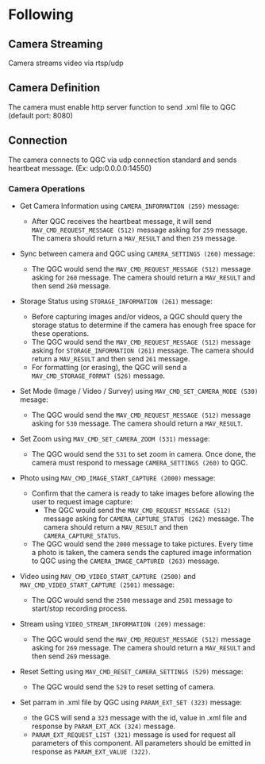 # Following

## Camera Streaming
Camera streams video via rtsp/udp

## Camera Definition
The camera must enable http server function to send .xml file to QGC (default port: 8080)

## Connection
The camera connects to QGC via udp connection standard and sends heartbeat message. (Ex: udp:0.0.0.0:14550)

### Camera Operations
- Get Camera Information using `CAMERA_INFORMATION (259)` message:
  - After QGC receives the heartbeat message, it will send `MAV_CMD_REQUEST_MESSAGE (512)` message asking for `259` message. The camera should return a `MAV_RESULT` and then `259` message.
    
- Sync between camera and QGC using `CAMERA_SETTINGS (260)` message:
  - The QGC would send the `MAV_CMD_REQUEST_MESSAGE (512)` message asking for `260` message. The camera should return a `MAV_RESULT` and then send `260` message.
    
- Storage Status using `STORAGE_INFORMATION (261)` message:
  - Before capturing images and/or videos, a QGC should query the storage status to determine if the camera has enough free space for these operations.
  - The QGC would send the `MAV_CMD_REQUEST_MESSAGE (512)` message asking for `STORAGE_INFORMATION (261)` message. The camera should return a `MAV_RESULT` and then send `261` message.
  - For formatting (or erasing), the QGC will send a `MAV_CMD_STORAGE_FORMAT (526)` message.

- Set Mode (Image / Video / Survey) using `MAV_CMD_SET_CAMERA_MODE (530)` mesage:
  - The QGC would send the `MAV_CMD_REQUEST_MESSAGE (512)` message asking for `530` message. The camera should return a `MAV_RESULT`.
    
- Set Zoom using `MAV_CMD_SET_CAMERA_ZOOM (531)` message:
  - The QGC would send the `531` to set zoom in camera. Once done, the camera must respond to message `CAMERA_SETTINGS (260)` to QGC.
    
- Photo using `MAV_CMD_IMAGE_START_CAPTURE (2000)` message:
  - Confirm that the camera is ready to take images before allowing the user to request image capture:
    - The QGC would send the `MAV_CMD_REQUEST_MESSAGE (512)` message asking for `CAMERA_CAPTURE_STATUS (262)` message. The camera should return a `MAV_RESULT` and then `CAMERA_CAPTURE_STATUS`.
  - The QGC would send the `2000` message to take pictures. Every time a photo is taken, the camera sends the captured image information to QGC using the `CAMERA_IMAGE_CAPTURED (263)` message.
    
- Video using `MAV_CMD_VIDEO_START_CAPTURE (2500)` and `MAV_CMD_VIDEO_START_CAPTURE (2501)` message:
  - The QGC would send the `2500` message and `2501` message to start/stop recording process.

- Stream using `VIDEO_STREAM_INFORMATION (269)` message:
  - The QGC would send the `MAV_CMD_REQUEST_MESSAGE (512)` message asking for `269` message. The camera should return a `MAV_RESULT` and then send `269` message.
  
- Reset Setting using `MAV_CMD_RESET_CAMERA_SETTINGS (529)` message:
  - The QGC would send the `529` to reset setting of camera.

- Set parram in .xml file by QGC using `PARAM_EXT_SET (323)` message:
  -  the GCS will send a `323` message with the id, value in .xml file and response by `PARAM_EXT_ACK (324)` message.
  -  `PARAM_EXT_REQUEST_LIST (321)` message is used for request all parameters of this component. All parameters should be emitted in response as `PARAM_EXT_VALUE (322)`.


